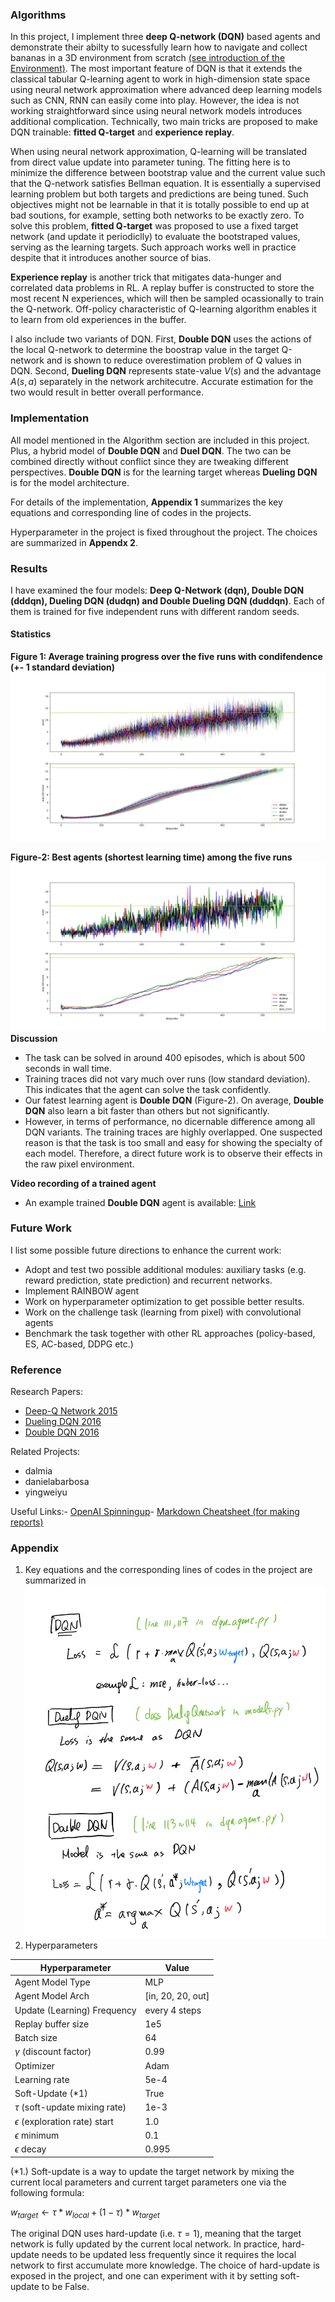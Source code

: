### **Algorithms**
In this project, I implement three **deep Q-network (DQN)** based agents and demonstrate their abilty to sucessfully learn how to navigate and collect bananas in a 3D environment from scratch [(see introduction of the Environment)](./README.md). The most important feature of DQN is that it extends the classical tabular Q-learning agent to work in high-dimension state space using neural network approximation where advanced deep learning models such as CNN, RNN can easily come into play. However, the idea is not working straightforward since using neural network models introduces additional complication. Technically, two main tricks are proposed to make DQN trainable: **fitted Q-target** and **experience replay**. 

When using neural network approximation, Q-learning will be translated from direct value update into parameter tuning. The fitting here is to minimize the difference between bootstrap value and the current value such that the Q-network satisfies Bellman equation. It is essentially a supervised learning problem but both targets and predictions are being tuned. Such objectives might not be learnable in that it is totally possible to end up at bad soutions, for example, setting both networks to be exactly zero. To solve this problem, **fitted Q-target** was proposed to use a fixed target network (and update it periodiclly) to evaluate the bootstraped values, serving as the learning targets. Such approach works well in practice despite that it introduces another source of bias. 

**Experience replay** is another trick that mitigates data-hunger and correlated data problems in RL. A replay buffer is constructed to store the most recent N experiences, which will then be sampled ocassionally to train the Q-network. Off-policy characteristic of Q-learning algorithm enables it to learn from old experiences in the buffer.

I also include two variants of DQN. First, **Double DQN** uses the actions of the local Q-network to determine the boostrap value in the target Q-network and is shown to reduce overestimation problem of Q values in DQN. Second, **Dueling DQN** represents state-value $V(s)$ and the advantage $A(s,a)$ separately in the network architecutre. Accurate estimation for the two would result in better overall performance.

### **Implementation**
All model mentioned in the Algorithm section are included in this project. Plus, a hybrid model of **Double DQN** and **Duel DQN**. The two can be combined directly without conflict since they are tweaking different perspectives. **Double DQN** is for the learning target whereas **Dueling DQN** is for the model architecture. 

For details of the implementation, **Appendix 1** summarizes the key equations and corresponding line of codes in the projects.

Hyperparameter in the project is fixed throughout the project. The choices are summarized in **Appendx 2**.

### **Results**  
I have examined the four models: **Deep Q-Network (dqn), Double DQN (dddqn), Dueling DQN (dudqn) and Double Dueling DQN (duddqn)**. Each of them is trained for five independent runs with different random seeds.


#### **Statistics**
**Figure 1: Average training progress over the five runs with condifendence (+- 1 standard deviation)**
![average scores](results/dqns2020_avg.png)

**Figure-2: Best agents (shortest learning time) among the five runs**
![best scores](results/dqns2020_best.png)
**Discussion**
- The task can be solved in around 400 episodes, which is about 500 seconds in wall time.   
- Training traces did not vary much over runs (low standard deviation). This indicates that the agent can solve the task confidently. 
- Our fatest learning agent is **Double DQN** (Figure-2). On average, **Double DQN** also learn a bit faster than others but not significantly.
- However, in terms of performance, no dicernable difference among all DQN variants. The training traces are highly overlapped. One suspected reason is that the task is too small and easy for showing the specialty of each model. Therefore, a direct future work is to observe their effects in the raw pixel environment.

**Video recording of a trained agent**
- An example trained **Double DQN** agent is available: [Link](./results/animation/dddqn-demo.mp4)

### **Future Work**
I list some possible future directions to enhance the current work:

- Adopt and test two possible additional modules: auxiliary tasks (e.g. reward prediction, state prediction) and recurrent networks. 
- Implement RAINBOW agent
- Work on hyperparameter optimization to get possible better results. 
- Work on the challenge task (learning from pixel) with convolutional agents
- Benchmark the task together with other RL approaches (policy-based, ES, AC-based, DDPG etc.)

### **Reference**
Research Papers:
- [Deep-Q Network 2015](https://www.nature.com/articles/nature14236)
- [Dueling DQN 2016](https://arxiv.org/abs/1511.06581)
- [Double DQN 2016](https://arxiv.org/abs/1509.06461)

Related Projects:
- dalmia
- danielabarbosa
- yingweiyu

Useful Links:- [OpenAI Spinningup](https://spinningup.openai.com/en/latest/index.html)- [Markdown Cheatsheet (for making reports)]()

### **Appendix**
1. Key equations and the corresponding lines of codes in the project are summarized in ![./equations.png](./equations.png) 
2. Hyperparameters

| Hyperparameter                      | Value |
| ----------------------------------- | ----- |
| Agent Model Type                    | MLP   |
| Agent Model Arch                    | [in, 20, 20, out] |
| Update (Learning) Frequency         | every 4 steps |
| Replay buffer size                  | 1e5   |
| Batch size                          | 64    |
| $\gamma$ (discount factor)          | 0.99  |
| Optimizer                           | Adam  |
| Learning rate                       | 5e-4  |
| Soft-Update (*1)                      | True  |
| $\tau$ (soft-update mixing rate)    | 1e-3  |
| $\epsilon$ (exploration rate) start | 1.0   |
| $\epsilon$ minimum                  | 0.1   |
| $\epsilon$ decay                    | 0.995 |

(*1.) Soft-update is a way to update the target network by mixing the current local parameters and current target parameters one via the following formula:

$w_{target} \leftarrow \tau * w_{local} + (1-\tau) * w_{target}$

The original DQN uses hard-update (i.e. $\tau=1$), meaning that the target network is fully updated by the current local network. In practice, hard-update needs to be updated less frequently since it requires the local network to first accumulate more knowledge. The choice of hard-update is exposed in the project, and one can experiment with it by setting soft-update to be False.

 